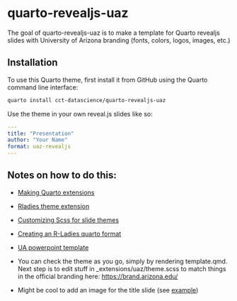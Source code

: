 
# quarto-revealjs-uaz

<!-- badges: start -->
<!-- badges: end -->

The goal of quarto-revealjs-uaz is to make a template for Quarto revealjs slides with University of Arizona branding (fonts, colors, logos, images, etc.)

## Installation

To use this Quarto theme, first install it from GitHub using the Quarto command line interface:

``` bash
quarto install cct-datascience/quarto-revealjs-uaz
```

Use the theme in your own reveal.js slides like so:

```yml
---
title: "Presentation"
author: "Your Name"
format: uaz-revealjs
---
```


## Notes on how to do this:

- [Making Quarto extensions](https://quarto.org/docs/extensions/formats.html)
- [Rladies theme extension](https://github.com/beatrizmilz/quarto-rladies-theme)
- [Customizing Scss for slide themes](https://quarto.org/docs/presentations/revealjs/themes.html#creating-themes)
- [Creating an R-Ladies quarto format](https://www.visibledata.co.uk/posts/2022-07-29_creating-an-r-ladies-quarto-format/)

- [UA powerpoint template](https://arizona.app.box.com/s/lldw3idupv0fqrlb464mi95z3r75ld0p)

- You can check the theme as you go, simply by rendering template.qmd.  Next step is to edit stuff in _extensions/uaz/theme.scss to match things in the official branding here: https://brand.arizona.edu/
- Might be cool to add an image for the title slide (see [example](https://quarto.org/docs/extensions/formats.html#format-components))

